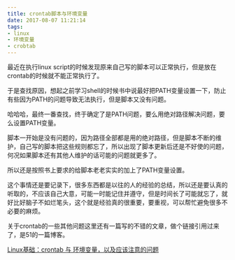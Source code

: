 ```yaml
---
title: crontab脚本与环境变量
date: 2017-08-07 11:21:14
tags:
- linux
- 环境变量
- crobtab
---
```


  最近在执行linux script的时候发现原来自己写的脚本可以正常执行，但是放在crontab的时候就不能正常执行了。

  于是查找原因，想起之前学习shell的时候书中说最好把PATH变量设置一下，防止有些因为PATH的问题导致无法执行，但是脚本又没有问题。

  哈哈哈，最终一番查找，终于确定了是PATH问题，要么用绝对路径解决问题，要么设置PATH变量。

  脚本一开始是没有问题的，因为路径全部都是用的绝对路径，但是脚本不断的维护，自己写的脚本把这些规则都忘了，所以出现了脚本更新后还是不好使的问题，何况如果脚本还有其他人维护的话可能的问题就更多了。

  所以还是按照书上要求的给脚本老老实实的加上了PATH变量设置。

  这个事情还是要记录下，很多东西都是以往的人的经验的总结，所以还是要认真的听取的，不应该自己大意，可能一时能记住并遵守，但是时间长了可能就忘了，就好比好脑子不如烂笔头，这个就是经验真的很重要，要重视，可以帮忙避免很多不必要的麻烦。

  关于crontab的一些其他问题这里还有一篇写的不错的文章，做个链接引用过来了，是51的一篇博客。

  [Linux基础：crontab 与 环境变量，以及应该注意的问题](http://skypegnu1.blog.51cto.com/8991766/1428632)